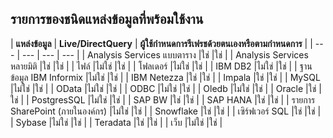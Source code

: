 ## <a name="list-of-available-data-source-types"></a>รายการของชนิดแหล่งข้อมูลที่พร้อมใช้งาน
| **แหล่งข้อมูล** | **Live/DirectQuery** | **ผู้ใช้กำหนดการรีเฟรชด้วยตนเองหรือตามกำหนดการ** |
| --- | --- | --- | --- |
| Analysis Services แบบตาราง |ใช่ |ใช่ |
| Analysis Services หลายมิติ |ใช่ |ใช่ |
| ไฟล์ |ไม่ใช่ |ใช่ |
| โฟลเดอร์ |ไม่ใช่ |ใช่ |
| IBM DB2 |ไม่ใช่ |ใช่ |
| ฐานข้อมูล IBM Informix |ไม่ใช่ |ใช่ |
| IBM Netezza |ใช่ |ใช่ |
| Impala |ใช่ |ใช่ |
| MySQL |ไม่ใช่ |ใช่ |
| OData |ไม่ใช่ |ใช่ |
| ODBC |ไม่ใช่ |ใช่ |
| Oledb |ไม่ใช่ |ใช่ |
| Oracle |ใช่ |ใช่ |
| PostgresSQL |ไม่ใช่ |ใช่ |
| SAP BW |ใช่ |ใช่ |
| SAP HANA |ใช่ |ใช่ |
| รายการ SharePoint (ภายในองค์กร) |ไม่ใช่ |ใช่ |
| Snowflake |ใช่ |ใช่ |
| เซิร์ฟเวอร์ SQL |ใช่ |ใช่ |
| Sybase |ไม่ใช่ |ใช่ |
| Teradata |ใช่ |ใช่ |
| เว็บ |ไม่ใช่ |ใช่ |

